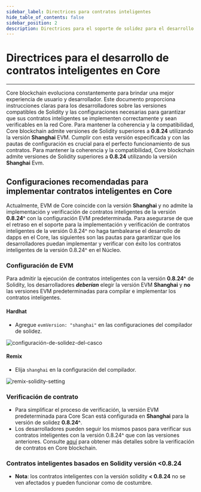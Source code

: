 ```yaml
---
sidebar_label: Directrices para contratos inteligentes
hide_table_of_contents: false
sidebar_position: 2
description: Directrices para el soporte de solidez para el desarrollo de contratos inteligentes en Core
---
```


# Directrices para el desarrollo de contratos inteligentes en Core

---

Core blockchain evoluciona constantemente para brindar una mejor experiencia de usuario y desarrollador. Este documento proporciona instrucciones claras para los desarrolladores sobre las versiones compatibles de Solidity y las configuraciones necesarias para garantizar que sus contratos inteligentes se implementen correctamente y sean verificables en la red Core. Para mantener la coherencia y la compatibilidad, Core blockchain admite versiones de Solidity superiores a **0.8.24** utilizando la versión **Shanghai** EVM. Cumplir con esta versión especificada y con las pautas de configuración es crucial para el perfecto funcionamiento de sus contratos. Para mantener la coherencia y la compatibilidad, Core blockchain admite versiones de Solidity superiores a **0.8.24** utilizando la versión **Shanghai** Evm.

## Configuraciones recomendadas para implementar contratos inteligentes en Core

Actualmente, EVM de Core coincide con la versión **Shanghai** y no admite la implementación y verificación de contratos inteligentes de la versión **0.8.24^** con la configuración EVM predeterminada. Para asegurarse de que el retraso en el soporte para la implementación y verificación de contratos inteligentes de la versión 0.8.24^ no haga tambalearse el desarrollo de dapps en el Core, las siguientes son las pautas para garantizar que los desarrolladores puedan implementar y verificar con éxito los contratos inteligentes de la versión 0.8.24^ en el Núcleo.

### Configuración de EVM

Para admitir la ejecución de contratos inteligentes con la versión **0.8.24^** de Solidity, los desarrolladores **_deberían_** elegir la versión EVM **Shanghai** y **no** las versiones EVM predeterminadas para compilar e implementar los contratos inteligentes.

#### Hardhat

- Agregue `evmVersion: "shanghai"` en las configuraciones del compilador de solidez.

![configuración-de-solidez-del-casco](../../static/img/solidity-support/configuración-del-casco-evm.png)

#### Remix

- Elija `shanghai` en la configuración del compilador.

![remix-solidity-setting](../../static/img/solidity-support/remix-setting.png)

### Verificación de contrato

- Para simplificar el proceso de verificación, la versión EVM predeterminada para Core Scan está configurada en **Shanghai** para la versión de solidez **0.8.24^**.
- Los desarrolladores pueden seguir los mismos pasos para verificar sus contratos inteligentes con la versión 0.8.24^ que con las versiones anteriores. Consulte [aquí](./contract-verify.md) para obtener más detalles sobre la verificación de contratos en Core blockchain.

### Contratos inteligentes basados ​​en Solidity versión <0.8.24

- **Nota**: los contratos inteligentes con la versión solidity **\< 0.8.24** no se ven afectados y pueden funcionar como de costumbre.

